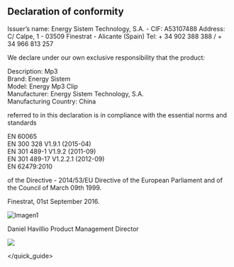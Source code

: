 ## Declaration of conformity

Issuer’s name: Energy Sistem Technology, S.A. - CIF: A53107488
Address: C/ Calpe, 1 - 03509 Finestrat - Alicante (Spain)
Tel: + 34 902 388 388  / + 34 966 813 257

We declare under our own exclusive responsibility that the product:

Description: Mp3 <br/>
Brand: Energy Sistem <br/>
Model: Energy Mp3 Clip <br/>
Manufacturer: Energy Sistem Technology, S.A. <br/>
Manufacturing Country:  China <br/>

referred to in this declaration is in compliance with the essential norms and standards

EN 60065<br/>
EN 300 328 V1.9.1 (2015-04)<br/>
EN 301 489-1 V1.9.2 (2011-09)<br/>
EN 301 489-17 V1.2.2.1 (2012-09)<br/>
EN 62479:2010<br/>


of the Directive -	2014/53/EU Directive of the European Parliament and of the Council of March 09th 1999.

Finestrat, 01st September 2016.

![Imagen1](http://static.energysistem.com/images/manuals/42178/574c726744d98.jpg)

Daniel Havillio
Product Management Director

![](http://static.energysistem.com/images/manuals/39052/54887c2a4f567.jpg)

</quick_guide>
